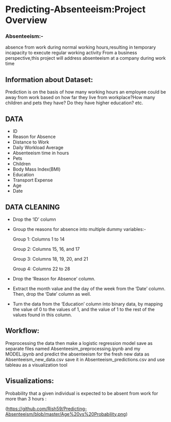 # Predicting-Absenteeism:Project Overview
### Absenteeism:-
absence from work during normal working hours,resulting in temporary incapacity to execute regular working activity
From a business perspective,this project will address absenteeism at a company during work time

 
 ## Information about Dataset:
 Prediction is on the basis of how many working hours an employee could be away from work based on how far they live from workplace?How many children and pets they have?
 Do they have  higher education? etc.
 
 
 ## DATA
 * ID
 * Reason for Absence
 * Distance to Work
 * Daily Workload Average
 * Absenteeism time in hours
 * Pets
 * Children
 * Body Mass  Index(BMI)
 * Education
 * Transport Expense
 * Age
 * Date 
       
 ## DATA CLEANING
 * Drop the ‘ID’ column
 * Group the reasons for absence into multiple dummy variables:-

    Group 1: Columns 1 to 14

    Group 2: Columns 15, 16, and 17

    Group 3: Columns 18, 19, 20, and 21
 
    Group 4: Columns 22 to 28

 *  Drop the ‘Reason for Absence’ column.
 * Extract the month value and the day of the week from the ‘Date’ column. Then, drop the ‘Date’ column as well.
 * Turn the data from the ‘Education’ column into binary data, by mapping the value of 0 to the values of 1, and the value of 1 to
   the rest of the values found in this column.
 ## Workflow:
 Preprocessing the data then make a logistic regression model save as separate files named Absenteesim_preprocessing.ipynb and my MODEL.ipynb and predict the absenteeism 
 for the fresh new data as Absenteeism_new_data.csv save it in Absenteeism_predictions.csv and use tableau as a visualization tool
 ## Visualizations:
 Probability that a given individual is expected to be absent from work for more than 3 hours :
 
 
(https://github.com/Rish59/Predicting-Absenteeism/blob/master/Age%20vs%20Probability.png)
